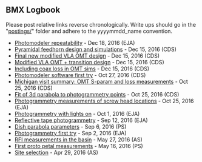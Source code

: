 ## BMX Logbook

Please post relative links reverse chronologically. Write ups should go in the "[postings/](postings/)" folder and adhere to the yyyymmdd_name convention.

* [Photomodeler repeatability](postings/20161218_photomodeler_repeatability.md) - Dec 18, 2016 (EJA)
* [Pyramidal feedhorn design and simulations](postings/20161215_feedhorn_sims.md) - Dec 15, 2016 (CDS)
* [Final new modified VLA OMT design](postings/20161215_final_OMT_design.md) - Dec 15, 2016 (CDS)
* [Modified VLA OMT + transition design](postings/20161215_VLA_OMT_sims.md) - Dec 15, 2016 (CDS)
* [Including coax loss in OMT sims](postings/20161215_OMT_sims_incl_loss.md) - Dec 15, 2016 (CDS)
* [Photomodeler software first try](postings/20161027_photomodeler_firstresults.md) - Oct 27, 2016 (CDS)
* [Michigan visit summary: OMT S-param and loss measurements](postings/20161025_OMT_measurements.md) - Oct 25, 2016 (CDS)
* [Fit of 3d parabola to photogrammetry points](postings/20161025_phogrammetry_fit.md) - Oct 25, 2016 (CDS)
* [Photogrammetry measurements of screw head locations](postings/20161025_dish_screw_locations.md) - Oct 25, 2016 (EJA)
* [Photogrammetry with lights on](postings/20161001_photogrammetry_lightson.md) - Oct 1, 2016 (EJA)
* [Reflective tape photogrammetry](postings/20160912_photogrammetry.md) - Sep 12, 2016 (EJA)
* [Dish parabola parameters](postings/20160906_dish_parab_params.md) - Sep 6, 2016 (PS)
* [Photogrammetry first try](postings/20160902_photogram_firsttry.md) - Sep 2, 2016 (EJA)
* [RFI measurements in the basin](postings/20160527_RFI_in_basin.md) - May 27, 2016 (AS)
* [First proto petal measurements](postings/20160516_first_protopetal.md) - May 16, 2016 (PS)
* [Site selection](postings/20160429_site_selection.md) - Apr 29, 2016 (AS)
